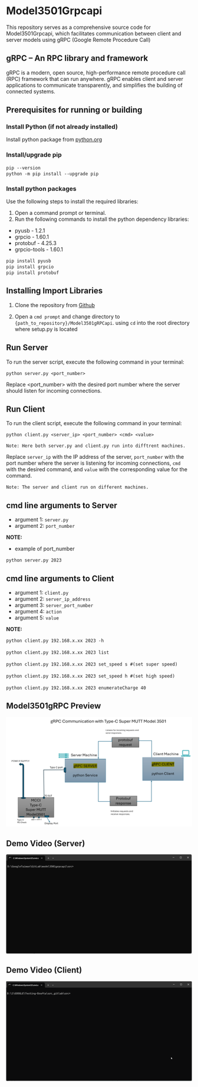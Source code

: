 # Model3501Grpcapi

This repository serves as a comprehensive source code for Model3501Grpcapi, which facilitates communication between client and server models using gRPC (Google Remote Procedure Call)

## gRPC – An RPC library and framework

gRPC is a modern, open source, high-performance remote procedure call (RPC) framework that can run anywhere. gRPC enables client and server applications to communicate transparently, and simplifies the building of connected systems.

## Prerequisites for running or building

### Install Python (if not already installed)

Install python package from [python.org](https://www.python.org/ftp/python/3.7.8/python-3.7.8.exe)

### Install/upgrade pip

```shell
pip --version
python -m pip install --upgrade pip
```

### Install python packages

Use the following steps to install the required libraries:

1. Open a command prompt or terminal.
2. Run the following commands to install the python dependency libraries:

* pyusb  - 1.2.1
* grpcio - 1.60.1
* protobuf - 4.25.3
* grpcio-tools - 1.60.1

```shell
pip install pyusb
pip install grpcio
pip install protobuf
```

## Installing Import Libraries

1. Clone the repository from [Github](https://github.com/mcci-usb/Model3501gRPCapi)

2. Open a `cmd prompt` and change directory to  `{path_to_repository}/Model3501gRPCapi`. using `cd` into the root directory where setup.py is located

## Run Server

To run the server script, execute the following command in your terminal:

```shell
python server.py <port_number>
```

Replace <port_number> with the desired port number where the server should listen for incoming connections.

## Run Client

To run the client script, execute the following command in your terminal:

```shell
python client.py <server_ip> <port_number> <cmd> <value>
```

```shell
Note: Here both server.py and client.py run into difftrent machines.

```

Replace `server_ip` with the IP address of the server, `port_number` with the port number where the server is listening for incoming connections, `cmd` with the desired command, and `value` with the corresponding value for the command.

```shell
Note: The server and client run on different machines.
```

## cmd line arguments to Server

* argument 1: `server.py`
* argument 2: `port_number`

**NOTE:**

* example of port_number

```shell
python server.py 2023
```

## cmd line arguments to Client

* argument 1: `client.py`
* argument 2: `server_ip_address`
* argument 3: `server_port_number`
* argument 4: `action`
* argument 5: `value`

**NOTE:**

```shell
python client.py 192.168.x.xx 2023 -h

python client.py 192.168.x.xx 2023 list

python client.py 192.168.x.xx 2023 set_speed s #(set super speed)

python client.py 192.168.x.xx 2023 set_speed h #(set high speed)

python client.py 192.168.x.xx 2023 enumerateCharge 40

```

## Model3501gRPC Preview

![Model3501gRPCPreview](assets/Type-C%20SuperMUTT-Model3501-gRpc.png)

## Demo Video (Server)

![Demo Video](assets/Model3501-gRpc-server.gif)

## Demo Video (Client)

![Demo Video](assets/Model3501-gRpc-client.gif)
